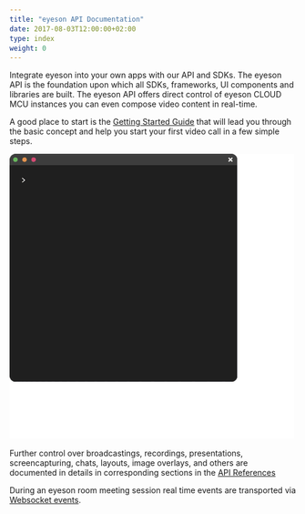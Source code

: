 ```yaml
---
title: "eyeson API Documentation"
date: 2017-08-03T12:00:00+02:00
type: index
weight: 0
---
```


Integrate eyeson into your own apps with our API and SDKs.  The eyeson API is
the foundation upon which all SDKs, frameworks, UI components and libraries
are built. The eyeson API offers direct control of eyeson CLOUD MCU instances
you can even compose video content in real-time.

A good place to start is the [Getting Started Guide](getting-started/) that
will lead you through the basic concept and help you start your first video
call in a few simple steps.

![](./images/introduction.gif)

Further control over broadcastings, recordings, presentations, screencapturing,
chats, layouts, image overlays, and others are documented in details in corresponding sections in the [API References](api-reference/)

During an eyeson room meeting session real time events are transported via
[Websocket events](websocket-events/).
